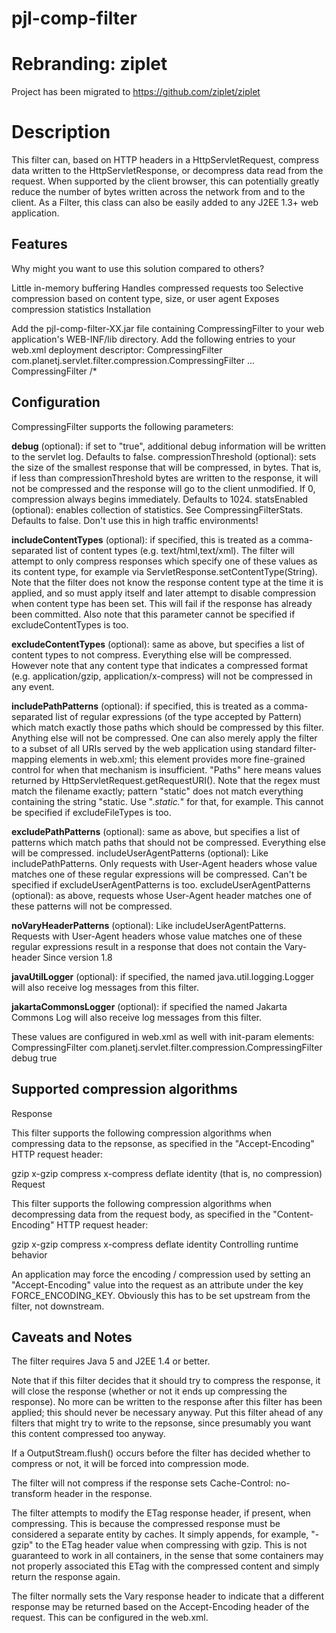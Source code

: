 pjl-comp-filter
===============
Rebranding: ziplet
==================
Project has been migrated to https://github.com/ziplet/ziplet

Description
============

This filter can, based on HTTP headers in a HttpServletRequest, compress data written to the HttpServletResponse, or decompress data read from the request. When supported by the client browser, this can potentially greatly reduce the number of bytes written across the network from and to the client. As a Filter, this class can also be easily added to any J2EE 1.3+ web application.

Features
--------

Why might you want to use this solution compared to others?

Little in-memory buffering
Handles compressed requests too
Selective compression based on content type, size, or user agent
Exposes compression statistics
Installation

Add the pjl-comp-filter-XX.jar file containing CompressingFilter to your web application's WEB-INF/lib directory.
Add the following entries to your web.xml deployment descriptor:
 <filter>
  <filter-name>CompressingFilter</filter-name>
  <filter-class>com.planetj.servlet.filter.compression.CompressingFilter</filter-class>
 </filter>
 ...
 <filter-mapping>
  <filter-name>CompressingFilter</filter-name>
  <url-pattern>/*</url-pattern>
 </filter-mapping>
 
Configuration
-------------

CompressingFilter supports the following parameters:

**debug** (optional): if set to "true", additional debug information will be written to the servlet log. Defaults to false.
compressionThreshold (optional): sets the size of the smallest response that will be compressed, in bytes. That is, if less than compressionThreshold bytes are written to the response, it will not be compressed and the response will go to the client unmodified. If 0, compression always begins immediately. Defaults to 1024.
statsEnabled (optional): enables collection of statistics. See CompressingFilterStats. Defaults to false. Don't use this in high traffic environments!

**includeContentTypes** (optional): if specified, this is treated as a comma-separated list of content types (e.g. text/html,text/xml). The filter will attempt to only compress responses which specify one of these values as its content type, for example via ServletResponse.setContentType(String). Note that the filter does not know the response content type at the time it is applied, and so must apply itself and later attempt to disable compression when content type has been set. This will fail if the response has already been committed. Also note that this parameter cannot be specified if excludeContentTypes is too.

**excludeContentTypes** (optional): same as above, but specifies a list of content types to not compress. Everything else will be compressed. However note that any content type that indicates a compressed format (e.g. application/gzip, application/x-compress) will not be compressed in any event.

**includePathPatterns** (optional): if specified, this is treated as a comma-separated list of regular expressions (of the type accepted by Pattern) which match exactly those paths which should be compressed by this filter. Anything else will not be compressed. One can also merely apply the filter to a subset of all URIs served by the web application using standard filter-mapping elements in web.xml; this element provides more fine-grained control for when that mechanism is insufficient. "Paths" here means values returned by HttpServletRequest.getRequestURI(). Note that the regex must match the filename exactly; pattern "static" does not match everything containing the string "static. Use ".*static.*" for that, for example. This cannot be specified if excludeFileTypes is too.

**excludePathPatterns** (optional): same as above, but specifies a list of patterns which match paths that should not be compressed. Everything else will be compressed.
includeUserAgentPatterns (optional): Like includePathPatterns. Only requests with User-Agent headers whose value matches one of these regular expressions will be compressed. Can't be specified if excludeUserAgentPatterns is too.
excludeUserAgentPatterns (optional): as above, requests whose User-Agent header matches one of these patterns will not be compressed.

**noVaryHeaderPatterns** (optional): Like includeUserAgentPatterns. Requests with User-Agent headers whose value matches one of these regular expressions result in a response that does not contain the Vary-header Since version 1.8

**javaUtilLogger** (optional): if specified, the named java.util.logging.Logger will also receive log messages from this filter.

**jakartaCommonsLogger** (optional): if specified the named Jakarta Commons Log will also receive log messages from this filter.

These values are configured in web.xml as well with init-param elements:
 	<filter>
		<filter-name>CompressingFilter</filter-name>
		<filter-class>com.planetj.servlet.filter.compression.CompressingFilter</filter-class>
		<init-param>
			<param-name>debug</param-name>
			<param-value>true</param-value>
		</init-param>
	</filter>
 
Supported compression algorithms
--------------------------------

Response

This filter supports the following compression algorithms when compressing data to the repsonse, as specified in the "Accept-Encoding" HTTP request header:

gzip
x-gzip
compress
x-compress
deflate
identity (that is, no compression)
Request

This filter supports the following compression algorithms when decompressing data from the request body, as specified in the "Content-Encoding" HTTP request header:

gzip
x-gzip
compress
x-compress
deflate
identity
Controlling runtime behavior

An application may force the encoding / compression used by setting an "Accept-Encoding" value into the request as an attribute under the key FORCE_ENCODING_KEY. Obviously this has to be set upstream from the filter, not downstream.

Caveats and Notes
-----------------

The filter requires Java 5 and J2EE 1.4 or better.

Note that if this filter decides that it should try to compress the response, it will close the response (whether or not it ends up compressing the response). No more can be written to the response after this filter has been applied; this should never be necessary anyway. Put this filter ahead of any filters that might try to write to the repsonse, since presumably you want this content compressed too anyway.

If a OutputStream.flush() occurs before the filter has decided whether to compress or not, it will be forced into compression mode.

The filter will not compress if the response sets Cache-Control: no-transform header in the response.

The filter attempts to modify the ETag response header, if present, when compressing. This is because the compressed response must be considered a separate entity by caches. It simply appends, for example, "-gzip" to the ETag header value when compressing with gzip. This is not guaranteed to work in all containers, in the sense that some containers may not properly associated this ETag with the compressed content and simply return the response again.

The filter normally sets the Vary response header to indicate that a different response may be returned based on the Accept-Encoding header of the request. This can be configured in the web.xml.
